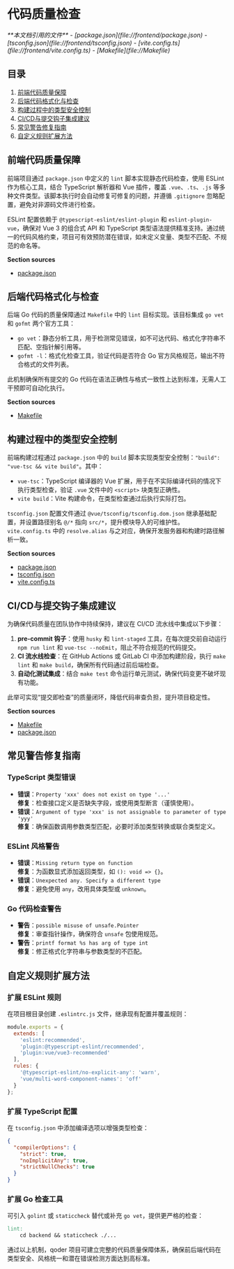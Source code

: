 # 代码质量检查

<cite>
**本文档引用的文件**  
- [package.json](file://frontend/package.json)
- [tsconfig.json](file://frontend/tsconfig.json)
- [vite.config.ts](file://frontend/vite.config.ts)
- [Makefile](file://Makefile)
</cite>

## 目录
1. [前端代码质量保障](#前端代码质量保障)
2. [后端代码格式化与检查](#后端代码格式化与检查)
3. [构建过程中的类型安全控制](#构建过程中的类型安全控制)
4. [CI/CD与提交钩子集成建议](#cicd与提交钩子集成建议)
5. [常见警告修复指南](#常见警告修复指南)
6. [自定义规则扩展方法](#自定义规则扩展方法)

## 前端代码质量保障

前端项目通过 `package.json` 中定义的 `lint` 脚本实现静态代码检查，使用 ESLint 作为核心工具，结合 TypeScript 解析器和 Vue 插件，覆盖 `.vue`、`.ts`、`.js` 等多种文件类型。该脚本执行时会自动修复可修复的问题，并遵循 `.gitignore` 忽略配置，避免对非源码文件进行检查。

ESLint 配置依赖于 `@typescript-eslint/eslint-plugin` 和 `eslint-plugin-vue`，确保对 Vue 3 的组合式 API 和 TypeScript 类型语法提供精准支持。通过统一的代码风格约束，项目可有效预防潜在错误，如未定义变量、类型不匹配、不规范的命名等。

**Section sources**
- [package.json](file://frontend/package.json#L7-L10)

## 后端代码格式化与检查

后端 Go 代码的质量保障通过 `Makefile` 中的 `lint` 目标实现。该目标集成 `go vet` 和 `gofmt` 两个官方工具：
- `go vet`：静态分析工具，用于检测常见错误，如不可达代码、格式化字符串不匹配、空指针解引用等。
- `gofmt -l`：格式化检查工具，验证代码是否符合 Go 官方风格规范，输出不符合格式的文件列表。

此机制确保所有提交的 Go 代码在语法正确性与格式一致性上达到标准，无需人工干预即可自动化执行。

**Section sources**
- [Makefile](file://Makefile#L60-L86)

## 构建过程中的类型安全控制

前端构建过程通过 `package.json` 中的 `build` 脚本实现类型安全控制：`"build": "vue-tsc && vite build"`。其中：
- `vue-tsc`：TypeScript 编译器的 Vue 扩展，用于在不实际编译代码的情况下执行类型检查，验证 `.vue` 文件中的 `<script>` 块类型正确性。
- `vite build`：Vite 构建命令，在类型检查通过后执行实际打包。

`tsconfig.json` 配置文件通过 `@vue/tsconfig/tsconfig.dom.json` 继承基础配置，并设置路径别名 `@/*` 指向 `src/*`，提升模块导入的可维护性。`vite.config.ts` 中的 `resolve.alias` 与之对应，确保开发服务器和构建时路径解析一致。

**Section sources**
- [package.json](file://frontend/package.json#L8)
- [tsconfig.json](file://frontend/tsconfig.json#L1-L11)
- [vite.config.ts](file://frontend/vite.config.ts#L1-L22)

## CI/CD与提交钩子集成建议

为确保代码质量在团队协作中持续保持，建议在 CI/CD 流水线中集成以下步骤：
1. **pre-commit 钩子**：使用 `husky` 和 `lint-staged` 工具，在每次提交前自动运行 `npm run lint` 和 `vue-tsc --noEmit`，阻止不符合规范的代码提交。
2. **CI 流水线检查**：在 GitHub Actions 或 GitLab CI 中添加构建阶段，执行 `make lint` 和 `make build`，确保所有代码通过前后端检查。
3. **自动化测试集成**：结合 `make test` 命令运行单元测试，确保代码变更不破坏现有功能。

此举可实现“提交即检查”的质量闭环，降低代码审查负担，提升项目稳定性。

**Section sources**
- [Makefile](file://Makefile#L60-L86)
- [package.json](file://frontend/package.json#L7-L10)

## 常见警告修复指南

### TypeScript 类型错误
- **错误**：`Property 'xxx' does not exist on type '...'`  
  **修复**：检查接口定义是否缺失字段，或使用类型断言（谨慎使用）。
- **错误**：`Argument of type 'xxx' is not assignable to parameter of type 'yyy'`  
  **修复**：确保函数调用参数类型匹配，必要时添加类型转换或联合类型定义。

### ESLint 风格警告
- **错误**：`Missing return type on function`  
  **修复**：为函数显式添加返回类型，如 `(): void => {}`。
- **错误**：`Unexpected any. Specify a different type`  
  **修复**：避免使用 `any`，改用具体类型或 `unknown`。

### Go 代码检查警告
- **警告**：`possible misuse of unsafe.Pointer`  
  **修复**：审查指针操作，确保符合 `unsafe` 包使用规范。
- **警告**：`printf format %s has arg of type int`  
  **修复**：修正格式化字符串与参数类型的不匹配。

## 自定义规则扩展方法

### 扩展 ESLint 规则
在项目根目录创建 `.eslintrc.js` 文件，继承现有配置并覆盖规则：
```js
module.exports = {
  extends: [
    'eslint:recommended',
    'plugin:@typescript-eslint/recommended',
    'plugin:vue/vue3-recommended'
  ],
  rules: {
    '@typescript-eslint/no-explicit-any': 'warn',
    'vue/multi-word-component-names': 'off'
  }
};
```

### 扩展 TypeScript 配置
在 `tsconfig.json` 中添加编译选项以增强类型检查：
```json
{
  "compilerOptions": {
    "strict": true,
    "noImplicitAny": true,
    "strictNullChecks": true
  }
}
```

### 扩展 Go 检查工具
可引入 `golint` 或 `staticcheck` 替代或补充 `go vet`，提供更严格的检查：
```makefile
lint:
	cd backend && staticcheck ./...
```

通过以上机制，qoder 项目可建立完整的代码质量保障体系，确保前后端代码在类型安全、风格统一和潜在错误检测方面达到高标准。
